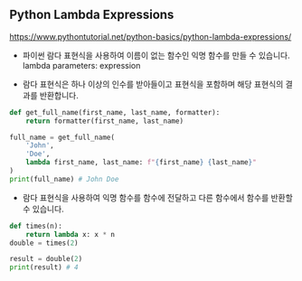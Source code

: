 ## Python Lambda Expressions

https://www.pythontutorial.net/python-basics/python-lambda-expressions/

- 파이썬 람다 표현식을 사용하여 이름이 없는 함수인 익명 함수를 만들 수 있습니다.
lambda parameters: expression

- 람다 표현식은 하나 이상의 인수를 받아들이고 표현식을 포함하며 해당 표현식의 결과를 반환합니다.

```python
def get_full_name(first_name, last_name, formatter):
    return formatter(first_name, last_name)

full_name = get_full_name(
    'John',
    'Doe',
    lambda first_name, last_name: f"{first_name} {last_name}"
)
print(full_name) # John Doe
```

- 람다 표현식을 사용하여 익명 함수를 함수에 전달하고 다른 함수에서 함수를 반환할 수 있습니다.

```python
def times(n):
    return lambda x: x * n
double = times(2)

result = double(2)
print(result) # 4
```